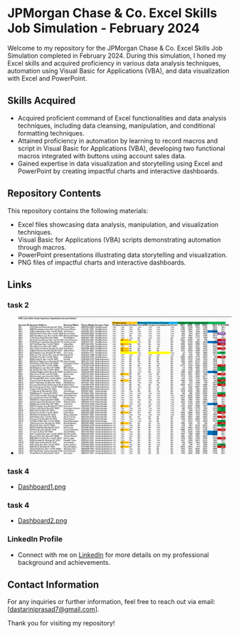 # JPMorgan Chase & Co. Excel Skills Job Simulation - February 2024

Welcome to my repository for the JPMorgan Chase & Co. Excel Skills Job Simulation completed in February 2024. During this simulation, I honed my Excel skills and acquired proficiency in various data analysis techniques, automation using Visual Basic for Applications (VBA), and data visualization with Excel and PowerPoint.

## Skills Acquired

- Acquired proficient command of Excel functionalities and data analysis techniques, including data cleansing, manipulation, and conditional formatting techniques.
- Attained proficiency in automation by learning to record macros and script in Visual Basic for Applications (VBA), developing two functional macros integrated with buttons using account sales data.
- Gained expertise in data visualization and storytelling using Excel and PowerPoint by creating impactful charts and interactive dashboards.

## Repository Contents

This repository contains the following materials:

- Excel files showcasing data analysis, manipulation, and visualization techniques.
- Visual Basic for Applications (VBA) scripts demonstrating automation through macros.
- PowerPoint presentations illustrating data storytelling and visualization.
- PNG files of impactful charts and interactive dashboards.

## Links

### task 2 
- ![task 1.png](https://github.com/TPrasad98/JP_MORGAN_EXCEL_SKILLS/blob/main/TASK_2/TASK2.png)
### task 4 
- [Dashboard1.png](https://github.com/TPrasad98/JP_MORGAN_EXCEL_SKILLS/blob/main/TASK_4/Screenshot%202024-02-22%20011158.png)
### task 4  
- [Dashboard2.png](link_to_dashboard2.png)

### LinkedIn Profile
- Connect with me on [LinkedIn](https://www.linkedin.com/in/yourprofile) for more details on my professional background and achievements.

## Contact Information

For any inquiries or further information, feel free to reach out via email: [dastariniprasad7@gmail.com].

Thank you for visiting my repository!
